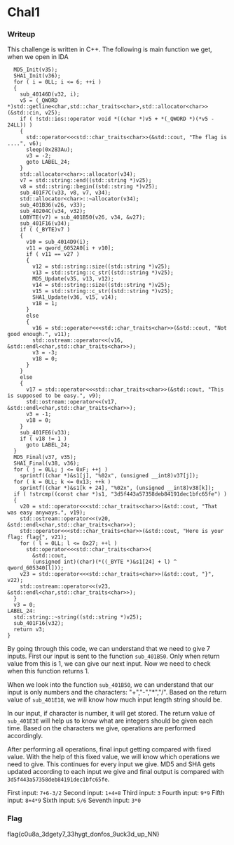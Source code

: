 
# Chal1

### Writeup

This challenge is written in C++. The following is main function we get, when we open in IDA
```
  MD5_Init(v35);
  SHA1_Init(v36);
  for ( i = 0LL; i <= 6; ++i )
  {
    sub_40146D(v32, i);
    v5 = (_QWORD *)std::getline<char,std::char_traits<char>,std::allocator<char>>(&std::cin, v25);
    if ( !std::ios::operator void *((char *)v5 + *(_QWORD *)(*v5 - 24LL)) )
    {
      std::operator<<<std::char_traits<char>>(&std::cout, "The flag is ....", v6);
      sleep(0x283Au);
      v3 = -2;
      goto LABEL_24;
    }
    std::allocator<char>::allocator(v34);
    v7 = std::string::end((std::string *)v25);
    v8 = std::string::begin((std::string *)v25);
    sub_401F7C(v33, v8, v7, v34);
    std::allocator<char>::~allocator(v34);
    sub_401B36(v26, v33);
    sub_40204C(v34, v32);
    LOBYTE(v7) = sub_401B50(v26, v34, &v27);
    sub_401F16(v34);
    if ( (_BYTE)v7 )
    {
      v10 = sub_4014D9(i);
      v11 = qword_6052A0[i + v10];
      if ( v11 == v27 )
      {
        v12 = std::string::size((std::string *)v25);
        v13 = std::string::c_str((std::string *)v25);
        MD5_Update(v35, v13, v12);
        v14 = std::string::size((std::string *)v25);
        v15 = std::string::c_str((std::string *)v25);
        SHA1_Update(v36, v15, v14);
        v18 = 1;
      }
      else
      {
        v16 = std::operator<<<std::char_traits<char>>(&std::cout, "Not good enough.", v11);
        std::ostream::operator<<(v16, &std::endl<char,std::char_traits<char>>);
        v3 = -3;
        v18 = 0;
      }
    }
    else
    {
      v17 = std::operator<<<std::char_traits<char>>(&std::cout, "This is supposed to be easy.", v9);
      std::ostream::operator<<(v17, &std::endl<char,std::char_traits<char>>);
      v3 = -1;
      v18 = 0;
    }
    sub_401FE6(v33);
    if ( v18 != 1 )
      goto LABEL_24;
  }
  MD5_Final(v37, v35);
  SHA1_Final(v38, v36);
  for ( j = 0LL; j <= 0xF; ++j )
    sprintf((char *)&s1[j], "%02x", (unsigned __int8)v37[j]);
  for ( k = 0LL; k <= 0x13; ++k )
    sprintf((char *)&s1[k + 24], "%02x", (unsigned __int8)v38[k]);
  if ( !strcmp((const char *)s1, "3d5f443a57358deb84191dec1bfc65fe") )
  {
    v20 = std::operator<<<std::char_traits<char>>(&std::cout, "That was easy anyways.", v19);
    std::ostream::operator<<(v20, &std::endl<char,std::char_traits<char>>);
    std::operator<<<std::char_traits<char>>(&std::cout, "Here is your flag: flag{", v21);
    for ( l = 0LL; l <= 0x27; ++l )
      std::operator<<<std::char_traits<char>>(
        &std::cout,
        (unsigned int)(char)(*((_BYTE *)&s1[24] + l) ^ qword_605340[l]));
    v23 = std::operator<<<std::char_traits<char>>(&std::cout, "}", v22);
    std::ostream::operator<<(v23, &std::endl<char,std::char_traits<char>>);
  }
  v3 = 0;
LABEL_24:
  std::string::~string((std::string *)v25);
  sub_401F16(v32);
  return v3;
}
```

By going through this code, we can understand that we need to give 7 inputs. First our input is sent to the function ``sub_401B50``. Only when return value from this is 1, we can give our next input. Now we need to check when this function returns 1. 

When we look into the function ``sub_401B50``, we can understand that our input is only numbers and the characters: "+","-","*","/". Based on the return value of ``sub_401E18``, we will know how much input length string should be.

In our input, if character is number, it will get stored. The return value of ``sub_401E3E`` will help us to know what are integers should be given each time. Based on the characters we give, operations are performed accordingly.

After performing all operations, final input getting compared with fixed value. With the help of this fixed value, we will know which operations we need to give. This continues for every input we give. MD5 and SHA gets updated according to each input we give and final output is compared with ``3d5f443a57358deb84191dec1bfc65fe``.

First input: ``7+6-3/2``
Second input: ``1+4+8``
Third input: ``3``
Fourth input: ``9*9``
Fifth input: ``8+4*9``
Sixth input: ``5/6``
Seventh input: ``3*0``


### Flag
flag{c0u8a_3dgety7_33hygt_donfos_9uck3d_up_NN}